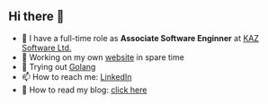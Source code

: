 ## Hi there 👋

- 🏢 I have a full-time role as **Associate Software Enginner** at [KAZ Software Ltd.](https://kaz.com.bd)
- 🔭 Working on my own [website](https://ibrahimkhan.dev) in spare time
- 🌱 Trying out [Golang](https://golang.org/)
- 📫 How to reach me: [LinkedIn](https://www.linkedin.com/in/md-ibrahim-khan/)
- 📖 How to read my blog: [click here](https://ibrahimkhan.dev/blog)
